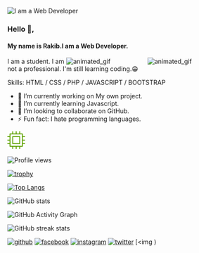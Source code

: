 ![I am a Web Developer](https://www.prowebdesign.ro/pwd/wp-content/uploads/2019/07/web_developer.png)
### Hello 👋, 
#### My name is Rakib.I am a Web Developer.

<img align="right" alt="animated_gif" width="185" src="https://thumbs.gfycat.com/BarrenAnchoredHyrax-max-1mb.gif">
<img align="right" alt="animated_gif" width="185" src="https://thumbs.gfycat.com/BarrenAnchoredHyrax-max-1mb.gif">

I am a student. I am not a professional. I'm still learning coding.😁

Skills: HTML / CSS / PHP / JAVASCRIPT / BOOTSTRAP

- 🔭 I’m currently working on My own project. 
- 🌱 I’m currently learning Javascript. 
- 👯 I’m looking to collaborate on GitHub. 
- ⚡ Fun fact: I hate programming languages.

<a href='https://docs.github.com/en/developers'><img src='https://raw.githubusercontent.com/acervenky/animated-github-badges/master/assets/devbadge.gif' width='40' height='40'></a>

![Profile views](https://gpvc.arturio.dev/nrrakib)

[![trophy](https://github-profile-trophy.vercel.app/?username=nrrakib)](https://github.com/ryo-ma/github-profile-trophy)

[![Top Langs](https://github-readme-stats.vercel.app/api/top-langs/?username=nrrakib)](https://github.com/anuraghazra/github-readme-stats)

![GitHub stats](https://github-readme-stats.vercel.app/api?username=nrrakib&show_icons=true) 

![GitHub Activity Graph](https://activity-graph.herokuapp.com/graph?username=nrrakib)  

![GitHub streak stats](https://github-readme-streak-stats.herokuapp.com/?user=nrrakib)  

[<img src='https://cdn.jsdelivr.net/npm/simple-icons@3.0.1/icons/github.svg' alt='github' height='40'>](https://github.com/nrrakib)     [<img src='https://cdn.jsdelivr.net/npm/simple-icons@3.0.1/icons/facebook.svg' alt='facebook' height='40'>](https://www.facebook.com/n.r.rakib.37/)     [<img src='https://cdn.jsdelivr.net/npm/simple-icons@3.0.1/icons/instagram.svg' alt='instagram' height='40'>](https://www.instagram.com/btw_its_naim/)     [<img src='https://cdn.jsdelivr.net/npm/simple-icons@3.0.1/icons/twitter.svg' alt='twitter' height='40'>](https://twitter.com/NRRaakib)      [<img )
